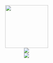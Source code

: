 <div align="center"> <img height="137px" src="https://github-readme-stats.vercel.app/api?username=qingzhixing&hide=prs,issues,contribs&show_icons=true&theme=radical" /> </div>
<div align="center"> 
<img src="https://github-readme-stats.vercel.app/api/top-langs/?username=qingzhixing&layout=compact" />
</div>
<div align="center"> <img src="https://metrics.lecoq.io/qingzhixing?template=classic&isocalendar=1&languages=1&lines=1&base=header%2C%20activity%2C%20community%2C%20repositories%2C%20metadata&base.indepth=false&base.hireable=false&base.skip=false&isocalendar=false&isocalendar.duration=full-year&languages=false&languages.limit=8&languages.threshold=0%25&languages.other=true&languages.colors=github&languages.sections=most-used&languages.indepth=false&languages.analysis.timeout=15&languages.analysis.timeout.repositories=7.5&languages.categories=markup%2C%20programming&languages.recent.categories=markup%2C%20programming&languages.recent.load=300&languages.recent.days=14&lines=false&lines.sections=base&lines.repositories.limit=4&lines.history.limit=1&config.timezone=Asia%2FShanghai"> </div>
